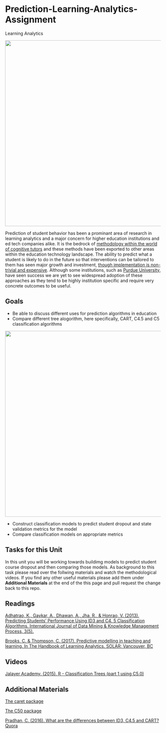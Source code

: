 # Prediction-Learning-Analytics-Assignment
Learning Analytics


<img src="https://i0.wp.com/tommarch.com/wp-content/uploads/2020/01/Data-Analytics.001-1.jpeg?ssl=1" width="600"><br>


Prediction of student behavior has been a prominant area of research in learning analytics and a major concern for higher education institutions and ed tech companies alike. It is the bedrock of [methodology within the world of cognitive tutors](https://solaresearch.org/hla-17/hla17-chapter5/) and these methods have been exported to other areas within the education technology landscape. The ability to predict what a student is likely to do in the future so that interventions can be tailored to them has seen major growth and investment, [though implementation is non-trivial and expensive](https://www.newamerica.org/education-policy/policy-papers/promise-and-peril-predictive-analytics-higher-education/). Although some institutions, such as [Purdue University](https://www.itap.purdue.edu/learning/tools/forecast.html), have seen success we are yet to see widespread adoption of these approaches as they tend to be highly institution specific and require very concrete outcomes to be useful. 

## Goals

* Be able to discuss different uses for prediction algorithms in education
* Compare different tree alogorithm, here specifically, CART, C4.5 and C5 classification algorithms

<img src="https://qph.fs.quoracdn.net/main-qimg-fd3bd000bb9e904105b73fda2cc028bd-c" width="600"><br>
* Construct classification models to predict student dropout and state validation metrics for the model
* Compare classification models on appropriate metrics

## Tasks for this Unit

In this unit you will be working towards buildimg models to predict student course dropout and then comparing those models. As background to this task please read over the follwing materials and watch the methodological videos. If you find any other useful materials please add them under **Additional Materials** at the end of the this page and pull request the change back to this repo.

## Readings

[Adhatrao, K., Gaykar, A., Dhawan, A., Jha, R., & Honrao, V. (2013). Predicting Students’ Performance Using ID3 and C4. 5 Classification Algorithms. International Journal of Data Mining & Knowledge Management Process, 3(5).](https://arxiv.org/ftp/arxiv/papers/1310/1310.2071.pdf)

[Brooks, C. & Thompson, C. (2017). Predictive modelling in teaching and learning. In The Handbook of Learning Analytics. SOLAR: Vancouver, BC](https://solaresearch.org/hla-17/hla17-chapter5/)

## Videos

[Jalayer Academy. (2015). R - Classification Trees (part 1 using C5.0)](https://www.youtube.com/watch?v=5NquIfQxpxk)


## Additional Materials

[The caret package](https://topepo.github.io/caret/train-models-by-tag.html)

[The C50 package](https://topepo.github.io/C5.0/)

[Pradhan, C. (2016). What are the differences between ID3, C4.5 and CART? Quora](https://www.quora.com/What-are-the-differences-between-ID3-C4-5-and-CART)




